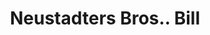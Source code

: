 ---
doi: 10.7916/D85X3N2S
date_other: '1910'
date_other_textual: '1910'
form: printed ephemera
genre:
- Invoices
name:
- Neustadters Bros.
object_in_context_url: https://biggert.cul.columbia.edu/items/view/ave_biggert_01347
subject_hierarchical_geographic:
- Portland, Oregon, United States
subject_name:
- Neustadters Bros.
title: Neustadters Bros.. Bill
sort_title: Neustadters Bros.. Bill
call_number: ave_biggert_01347
coordinates:
- 45.519999999999996,-122.68194444444445
pid: ave_biggert_01347
identifiers: ave_biggert_01347
thumbnail: https://derivativo-2.library.columbia.edu/iiif/2/ldpd:344741/full/!256,256/0/native.jpg
permalink: "/biggert/ave_biggert_01347/"
layout: iiif-image-page
---